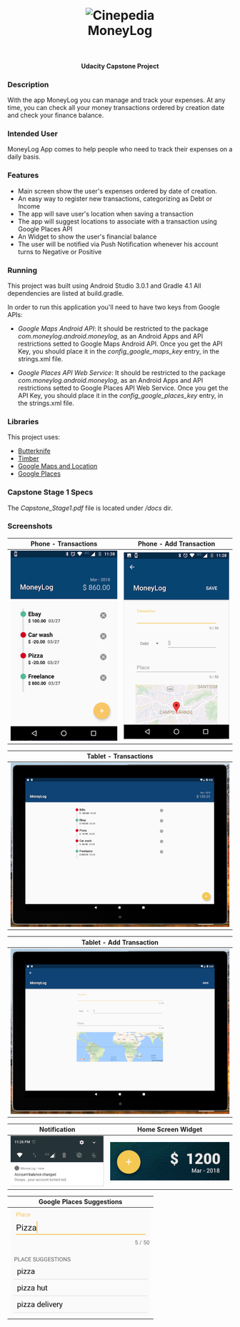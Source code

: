 <h1 align="center">
  <br>
  <img src="https://raw.githubusercontent.com/pedrolopesme/moneylog/master/mocks/icon.png" alt="Cinepedia" width="200px">
  <br>
  MoneyLog
  <br>
  <br>
</h1>

<h4 align="center"> Udacity Capstone Project </h4>

### Description

With the app MoneyLog you can manage and track your expenses.
At any time, you can check all your money transactions ordered by
creation date and check your finance balance.


### Intended User

MoneyLog App comes to help people who need to track their expenses on a daily basis.


### Features
* Main screen show the user's expenses ordered by date of creation.
* An easy way to register new transactions, categorizing as Debt or Income
* The app will save user's location when saving a transaction
* The app will suggest locations to associate with a transaction using Google Places API
* An Widget to show the user's financial balance
* The user will be notified via Push Notification whenever his account turns to Negative or
Positive


### Running

This project was built using Android Studio 3.0.1 and Gradle 4.1
All dependencies are listed at build.gradle.

In order to run this application you'll need to have two keys from Google APIs:

* *Google Maps Android API*: It should be restricted to the package _com.moneylog.android.moneylog_, as an Android Apps and API restrictions setted to Google Maps Android API. Once you get the API Key, you should place it in the *config_google_maps_key* entry, in the strings.xml file.

* *Google Places API Web Service*: It should be restricted to the package _com.moneylog.android.moneylog_, as an Android Apps and API restrictions setted to Google Places API Web Service. Once you get the API Key, you should place it in the *config_google_places_key* entry, in the strings.xml file.


### Libraries

This project uses:

* [Butterknife](http://jakewharton.github.io/butterknife/)
* [Timber](https://github.com/JakeWharton/timber)
* [Google Maps and Location](https://developers.google.com/maps/documentation/android-api)
* [Google Places](https://developers.google.com/places/android-api)


### Capstone Stage 1 Specs

The *Capstone_Stage1.pdf* file is located under _/docs_ dir.

### Screenshots

| Phone - Transactions | Phone - Add Transaction |
|---|---|
| ![Phone - Transactions](mocks/screenshots/phone_tx.png) | ![Phone - Add Transaction](mocks/screenshots/phone_add_tx.png) |

| Tablet - Transactions | 
|---|
| ![Tablet Transactions](mocks/screenshots/tablet_transactions.png) | 

| Tablet - Add Transaction | 
|---|
| ![Tablet Add Transaction](mocks/screenshots/tablet_add_tx.png) | 

| Notification | Home Screen Widget |
|---|---|
| ![Notification](mocks/screenshots/app_notification.png) | ![Home Screen Widget](mocks/screenshots/widget_preview.png) |

| Google Places Suggestions |
|---|
| ![Google Places Suggestions](mocks/screenshots/google_suggestions.png) |
